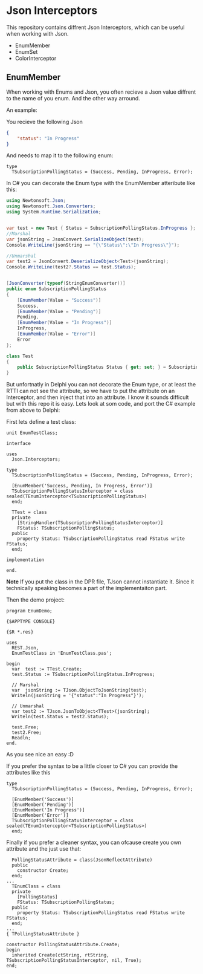 # Json Interceptors

This repository contains diffrent Json Interceptors, which can be useful when working with Json. 

- EnumMember
- EnumSet
- ColorInterceptor

## EnumMember

When working with Enums and Json, you often recieve a Json value diffrent to the name of you enum. And the other way arround. 

An example:

You recieve the following Json 
```JSON
{
	"status": "In Progress"
}
```
And needs to map it to the following enum: 

```delphi
type
  TSubscriptionPollingStatus = (Success, Pending, InProgress, Error);
```

In C# you can decorate the Enum type with the EnumMember atteribute like this: 

```c#
using Newtonsoft.Json;
using Newtonsoft.Json.Converters;
using System.Runtime.Serialization;


var test = new Test { Status = SubscriptionPollingStatus.InProgress };
//Marshal
var jsonString = JsonConvert.SerializeObject(test);
Console.WriteLine(jsonString == "{\"Status\":\"In Progress\"}");

//Unmarshal
var test2 = JsonConvert.DeserializeObject<Test>(jsonString);
Console.WriteLine(test2?.Status == test.Status);


[JsonConverter(typeof(StringEnumConverter))]
public enum SubscriptionPollingStatus
{
    [EnumMember(Value = "Success")]
    Success,
    [EnumMember(Value = "Pending")]
    Pending,
    [EnumMember(Value = "In Progress")]
    InProgress,
    [EnumMember(Value = "Error")]
    Error
};

class Test
{
    public SubscriptionPollingStatus Status { get; set; } = SubscriptionPollingStatus.Success;
}
```

But unfortnatly in Delphi you can not decorate the Enum type, or at least the RTTI can not see the attribute, so we have to put the attribute on an Interceptor, and then inject that into an attribute. I know it sounds difficult but with this repo it is easy. Lets look at som code, and port the C# example from above to Delphi:


First lets define a test class:

```Delphi
unit EnumTestClass;

interface

uses
  Json.Interceptors;

type
  TSubscriptionPollingStatus = (Success, Pending, InProgress, Error);

  [EnumMember('Success, Pending, In Progress, Error')]
  TSubscriptionPollingStatusInterceptor = class sealed(TEnumInterceptor<TSubscriptionPollingStatus>)
  end;

  TTest = class
  private
    [StringHandler(TSubscriptionPollingStatusInterceptor)]
    FStatus: TSubscriptionPollingStatus;
  public
    property Status: TSubscriptionPollingStatus read FStatus write FStatus;
  end;

implementation

end.
```
**Note** If you put the class in the DPR file, TJson cannot instantiate it. Since it technically speaking becomes a part of the implementaiton part. 

Then the demo project:

```delphi
program EnumDemo;

{$APPTYPE CONSOLE}

{$R *.res}

uses
  REST.Json,
  EnumTestClass in 'EnumTestClass.pas';

begin
  var  test := TTest.Create;
  test.Status := TSubscriptionPollingStatus.InProgress;

  // Marshal
  var  jsonString := TJson.ObjectToJsonString(test);
  Writeln(jsonString = '{"status":"In Progress"}');

  // Unmarshal
  var test2 := TJson.JsonToObject<TTest>(jsonString);
  Writeln(test.Status = test2.Status);

  test.Free;
  test2.Free;
  Readln;
end.
```
As you see nice an easy :D

If you prefer the syntax to be a little closer to C# you can  provide the attributes like this

```Delphi
type
  TSubscriptionPollingStatus = (Success, Pending, InProgress, Error);

  [EnumMember('Success')]
  [EnumMember('Pending')]
  [EnumMember('In Progress')]
  [EnumMember('Error')]
  TSubscriptionPollingStatusInterceptor = class sealed(TEnumInterceptor<TSubscriptionPollingStatus>)
  end;
```

Finally if you prefer a cleaner syntax, you can ofcause create you own attribute and the just use that:

```Delphi
  PollingStatusAttribute = class(JsonReflectAttribute)
  public
    constructor Create;
  end;
...  
  TEnumClass = class
  private
    [PollingStatus]
    FStatus: TSubscriptionPollingStatus;
  public
    property Status: TSubscriptionPollingStatus read FStatus write FStatus;
  end;
...
{ TPollingStatusAttribute }

constructor PollingStatusAttribute.Create;
begin
  inherited Create(ctString, rtString, TSubscriptionPollingStatusInterceptor, nil, True);
end;
```
